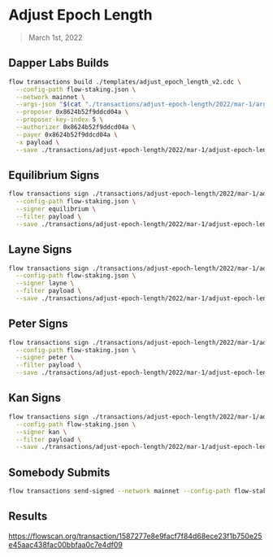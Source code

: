# Adjust Epoch Length

> March 1st, 2022

## Dapper Labs Builds

```sh
flow transactions build ./templates/adjust_epoch_length_v2.cdc \
  --config-path flow-staking.json \
  --network mainnet \
  --args-json "$(cat "./transactions/adjust-epoch-length/2022/mar-1/arguments.json")" \
  --proposer 0x8624b52f9ddcd04a \
  --proposer-key-index 5 \
  --authorizer 0x8624b52f9ddcd04a \
  --payer 0x8624b52f9ddcd04a \
  -x payload \
  --save ./transactions/adjust-epoch-length/2022/mar-1/adjust-epoch-length-mar-1-unsigned.rlp
```

## Equilibrium Signs

```sh
flow transactions sign ./transactions/adjust-epoch-length/2022/mar-1/adjust-epoch-length-mar-1-unsigned.rlp \
  --config-path flow-staking.json \
  --signer equilibrium \
  --filter payload \
  --save ./transactions/adjust-epoch-length/2022/mar-1/adjust-epoch-length-mar-1-sig-1.rlp
```

## Layne Signs

```sh
flow transactions sign ./transactions/adjust-epoch-length/2022/mar-1/adjust-epoch-length-mar-1-sig-1.rlp \
  --config-path flow-staking.json \
  --signer layne \
  --filter payload \
  --save ./transactions/adjust-epoch-length/2022/mar-1/adjust-epoch-length-mar-1-sig-2.rlp
```

## Peter Signs

```sh
flow transactions sign ./transactions/adjust-epoch-length/2022/mar-1/adjust-epoch-length-mar-1-sig-2.rlp \
  --config-path flow-staking.json \
  --signer peter \
  --filter payload \
  --save ./transactions/adjust-epoch-length/2022/mar-1/adjust-epoch-length-mar-1-sig-3.rlp
```

## Kan Signs

```sh
flow transactions sign ./transactions/adjust-epoch-length/2022/mar-1/adjust-epoch-length-mar-1-sig-3.rlp \
  --config-path flow-staking.json \
  --signer kan \
  --filter payload \
  --save ./transactions/adjust-epoch-length/2022/mar-1/adjust-epoch-length-mar-1-sig-complete.rlp
```


## Somebody Submits

```sh
flow transactions send-signed --network mainnet --config-path flow-staking.json ./transactions/adjust-epoch-length/2022/mar-1/adjust-epoch-length-mar-1-sig-complete.rlp
```

## Results

https://flowscan.org/transaction/1587277e8e9facf7f84d68ece23f1b750e25e45aac438fac00bbfaa0c7e4df09
